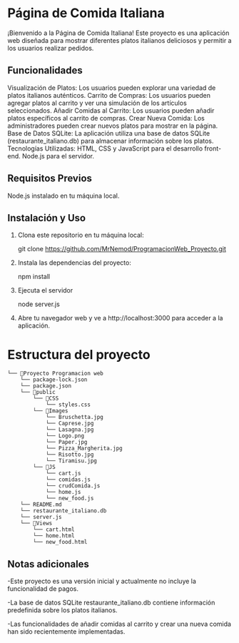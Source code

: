 # Página de Comida Italiana
¡Bienvenido a la Página de Comida Italiana! Este proyecto es una aplicación web diseñada para mostrar diferentes platos italianos deliciosos y permitir a los usuarios realizar pedidos.

## Funcionalidades
Visualización de Platos: Los usuarios pueden explorar una variedad de platos italianos auténticos.
Carrito de Compras: Los usuarios pueden agregar platos al carrito y ver una simulación de los artículos seleccionados.
Añadir Comidas al Carrito: Los usuarios pueden añadir platos específicos al carrito de compras.
Crear Nueva Comida: Los administradores pueden crear nuevos platos para mostrar en la página.
Base de Datos SQLite: La aplicación utiliza una base de datos SQLite (restaurante_italiano.db) para almacenar información sobre los platos.
Tecnologías Utilizadas: HTML, CSS y JavaScript para el desarrollo front-end. Node.js para el servidor.
## Requisitos Previos
Node.js instalado en tu máquina local.
## Instalación y Uso
1. Clona este repositorio en tu máquina local:
   
   git clone https://github.com/MrNemod/ProgramacionWeb_Proyecto.git

2. Instala las dependencias del proyecto:

   npm install

3. Ejecuta el servidor

   node server.js

4. Abre tu navegador web y ve a http://localhost:3000 para acceder a la aplicación.

# Estructura del proyecto

```
└── 📁Proyecto Programacion web
    └── package-lock.json
    └── package.json
    └── 📁public
        └── 📁CSS
            └── styles.css
        └── 📁Images
            └── Bruschetta.jpg
            └── Caprese.jpg
            └── Lasagna.jpg
            └── Logo.png
            └── Paper.jpg
            └── Pizza_Margherita.jpg
            └── Risotto.jpg
            └── Tiramisu.jpg
        └── 📁JS
            └── cart.js
            └── comidas.js
            └── crudComida.js
            └── home.js
            └── new_food.js
    └── README.md
    └── restaurante_italiano.db
    └── server.js
    └── 📁Views
        └── cart.html
        └── home.html
        └── new_food.html
```

## Notas adicionales

-Este proyecto es una versión inicial y actualmente no incluye la funcionalidad de pagos.

-La base de datos SQLite restaurante_italiano.db contiene información predefinida sobre los platos italianos.

-Las funcionalidades de añadir comidas al carrito y crear una nueva comida han sido recientemente implementadas.
